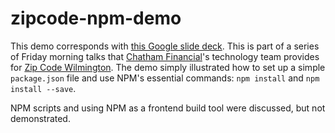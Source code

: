 # zipcode-npm-demo

This demo corresponds with [this Google slide deck][1]. This is part of a series of Friday morning talks that [Chatham Financial][2]'s technology team provides for [Zip Code Wilmington][3]. The demo simply illustrated how to set up a simple `package.json` file and use NPM's essential commands: `npm install` and `npm install --save`.

NPM scripts and using NPM as a frontend build tool were discussed, but not demonstrated.

[1]: https://docs.google.com/presentation/d/1A_UwiHl3_svuMOFDY7A3r9bkjJkH6s6cJ8rcSDqz5m8/edit?usp=sharing
[2]: http://www.chathamfinancial.com/
[3]: http://www.zipcodewilmington.com/